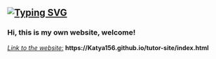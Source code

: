<a href="https://git.io/typing-svg"><img src="https://readme-typing-svg.demolab.com?font=Fira+Code&pause=1000&width=435&height=30&lines=TUTOR+SITE" alt="Typing SVG" /></a>
-----------------------------------------
<h3>Hi, this is my own website, welcome!</h3>
<p><ins><em>Link to the website:</em></ins> <strong>https://Katya156.github.io/tutor-site/index.html</strong></p>
